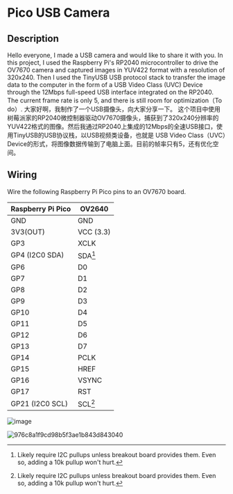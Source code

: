 # Pico USB Camera
## Description
Hello everyone, I made a USB camera and would like to share it with you.
In this project, I used the Raspberry Pi's RP2040 microcontroller to drive the OV7670 camera and captured images in YUV422 format with a resolution of 320x240. Then I used the TinyUSB USB protocol stack to transfer the image data to the computer in the form of a USB Video Class (UVC) Device through the 12Mbps full-speed USB interface integrated on the RP2040. The current frame rate is only 5, and there is still room for optimization（To do）.
大家好啊，我制作了一个USB摄像头，向大家分享一下。
这个项目中使用树莓派家的RP2040微控制器驱动OV7670摄像头，捕获到了320x240分辨率的YUV422格式的图像。然后我通过RP2040上集成的12Mbps的全速USB接口，使用TinyUSB的USB协议栈，以USB视频类设备，也就是 USB Video Class（UVC）Device的形式，将图像数据传输到了电脑上面。目前的帧率只有5，还有优化空间。

## Wiring
Wire the following Raspberry Pi Pico pins to an OV7670 board.

| Raspberry Pi Pico | OV2640            |
| ----------------- | ----------------- |
| GND               | GND               |
| 3V3(OUT)          | VCC (3.3)         |
| GP3               | XCLK              |
| GP4  (I2C0 SDA)   | SDA[^i2c_pullups] |
| GP6               | D0                |
| GP7               | D1                |
| GP8               | D2                |
| GP9               | D3                |
| GP10              | D4                |
| GP11              | D5                |
| GP12              | D6                |
| GP13              | D7                |
| GP14              | PCLK              |
| GP15              | HREF              |
| GP16              | VSYNC             |
| GP17              | RST               |
| GP21 (I2C0 SCL)   | SCL[^i2c_pullups] |


[^i2c_pullups]: Likely require I2C pullups unless breakout board provides them. Even so, adding a 10k pullup won't hurt.

![image](https://github.com/user-attachments/assets/db7764c1-1aeb-4732-9a20-e14c4e68baef)

![976c8a1f9cd98b5f3ae1b843d843040](https://github.com/user-attachments/assets/b8ef82da-4ef2-45a2-b333-1fa82be0545a)
